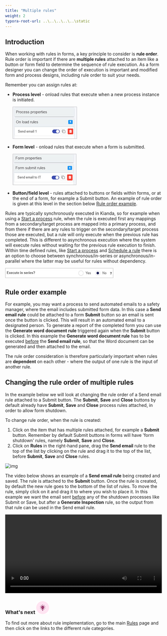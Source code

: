 ```yaml
---
title: "Multiple rules"
weight: 2
typora-root-url: ..\..\..\..\..\static
---
```


## Introduction ##

When working with rules in forms, a key principle to consider is **rule order**. Rule order is important if there are **multiple rules** attached to an item like a button or form field to determine the sequence of rule execution. As a form designer you can change the order of execution is important and modified form and process designs, including rule order to suit your needs.

Remember you can assign rules at:

- **Process level** - onload rules that execute when a new process instance is initiated.

  ![Process level rule example](/images/process-level-rule-example.jpg)

- **Form level** - onload rules that execute when a form is submitted.

  ![Form level rules](/images/form-level-rule.jpg)

- **Button/field level** - rules attached to buttons or fields within forms, or at the end of a form, for example a Submit button. An example of rule order is given at this level in the section below [Rule order example](#rule-order-example).

Rules are typically synchronously executed in Kianda, so for example when using a [Start a process](/docs/platform/rules/workflow/start-a-process/) rule, when the rule is executed first any mappings from a secondary/target process are mapped into a primary process, and from there if there are any rules to trigger on the secondary/target process those are executed, but a rule will only execute when the previous rule has completed. This is different to asynchronous execution where the system will execute rules without waiting for the previous rule execution to finish. Within time defined rules, like [Start a process](/docs/platform/rules/workflow/start-a-process/) and [Schedule a rule](/docs/platform/rules/workflow/schedule-a-rule/) there is an option to choose between synchronous/in-series or asynchronous/in-parallel where the latter may be useful for rules without dependency.

![Execute in series option on rules](/images/execute-in-series.jpg)

## Rule order example ##

For example, you may want a process to send automated emails to a safety manager, where the email includes submitted form data. In this case a **Send email rule** could be attached to a form **Submit** button so an email is sent once the button is clicked. This will result in an automated email to a designated person. To generate a report of the completed form you can use the **Generate word** **document** **rule** triggered again when the **Submit** button is clicked. In this example the **Generate word document rule** has to be executed <u>before</u> the **Send email rule**, so that the Word document can be generated and then attached to the email. 

The rule order consideration is therefore particularly important when rules are **dependent** on each other - where the output of one rule is the input of another rule.



## Changing the rule order of multiple rules

In the example below we will look at changing the rule order of a Send email rule attached to a Submit button. The **Submit**, **Save** and **Close** buttons by default already have **Submit**, **Save** and **Close** process rules attached, in order to allow form shutdown.

To change rule order, when the rule is created:

1. Click on the item that has multiple rules attached, for example a **Submit** button. Remember by default Submit buttons in forms will have 'form shutdown' rules, namely **Submit**, **Save** and **Close**.
2. Click on **Rules** in the right-hand pane, drag the **Send email** rule to the top of the list by clicking on the rule and drag it to the top of the list, before **Submit**, **Save** and **Close** rules. 

![img](https://academy.kianda.com/wp-content/uploads/2022/03/ruleorder_frame.png)

The video below shows an example of a **Send email rule** being created and saved. The rule is attached to the **Submit** button. Once the rule is created, by default the new rule goes to the bottom of the list of rules. To move the rule, simply click on it and drag it to where you wish to place it. In this example we want the email sent <u>before</u> any of the shutdown processes like Submit or Save, but after a **Generate Inspection** rule, so the output from that rule can be used in the Send email rule. 

<video width="100%" style="width:100%" controls>
    <source src="/videos/short-rule-order.mp4">
    Your browser does not support the video tag.
    </source>
</video>



### What's next  ![Idea icon](/images/18.png) ###

To find out more about rule implementation, go to the main [Rules](/docs/platform/rules/) page and then click on the links to the different rule categories.